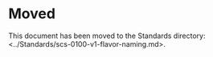 # Moved

This document has been moved to the Standards directory:
<../Standards/scs-0100-v1-flavor-naming.md>.
